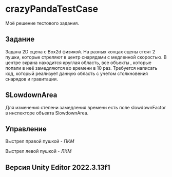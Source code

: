 # crazyPandaTestCase

Моё решение тестового задания.

## Задание
Задана 2D сцена с Box2d физикой.
На разных концах сцены стоят 2 пушки, которые стреляют в центр
снарядами с медленной скоростью.
В центре экрана находится круглая область, все объекты , которые
попали в неё замедляются во времени в 10 раз.
Требуется написать код, который реализует данную область с учетом
столкновения снарядов и гравитации.

## SLowdownArea
Для изменения степени замедления времени есть поле slowdownFactor в инспекторе объекта SlowdownArea.

## Управление
Выстрел правой пушкой - *ПКМ*

Выстрел левой пушкой - *ЛКМ*

## Версия Unity Editor 2022.3.13f1
